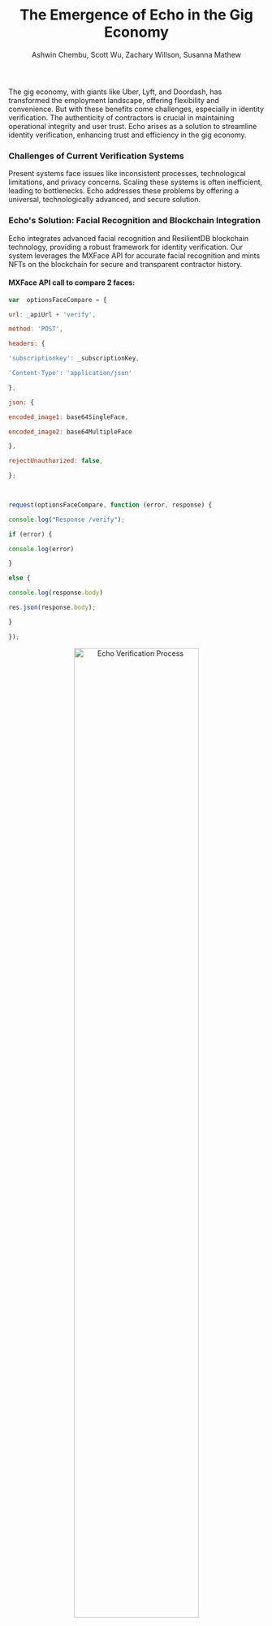 ﻿---
layout: article  
title: The Emergence of Echo in the Gig Economy  
author: Ashwin Chembu, Scott Wu, Zachary Willson, Susanna Mathew  
tags: Echo, Gig Economy, ResilientDB, Blockchain, Facial Recognition  
aside:
    toc: true
article_header:
  type: overlay
  theme: dark
  background_color: '#000000'
  background_image:
    gradient: 'linear-gradient(135deg, rgba(0, 204, 154 , .2), rgba(51, 154, 154, .2))'
    src: /assets/images/resdb-gettingstarted/code_close_up.jpeg
---

The gig economy, with giants like Uber, Lyft, and Doordash, has transformed the employment landscape, offering flexibility and convenience. But with these benefits come challenges, especially in identity verification. The authenticity of contractors is crucial in maintaining operational integrity and user trust. Echo arises as a solution to streamline identity verification, enhancing trust and efficiency in the gig economy.

### Challenges of Current Verification Systems

Present systems face issues like inconsistent processes, technological limitations, and privacy concerns. Scaling these systems is often inefficient, leading to bottlenecks. Echo addresses these problems by offering a universal, technologically advanced, and secure solution.

### Echo's Solution: Facial Recognition and Blockchain Integration

Echo integrates advanced facial recognition and ResilientDB blockchain technology, providing a robust framework for identity verification. Our system leverages the MXFace API for accurate facial recognition and mints NFTs on the blockchain for secure and transparent contractor history.

#### MXFace API call to compare 2 faces: 
```javascript
var  optionsFaceCompare = {

url: _apiUrl + 'verify',

method: 'POST',

headers: {

'subscriptionkey': _subscriptionKey,

'Content-Type': 'application/json'

},

json: {

encoded_image1: base64SingleFace,

encoded_image2: base64MultipleFace

},

rejectUnauthorized: false,

};

  

request(optionsFaceCompare, function (error, response) {

console.log("Response /verify");

if (error) {

console.log(error)

}

else {

console.log(response.body)

res.json(response.body);

}

});
```
<p style="text-align: center;">
    <img src="/assets/images/echo/verification.png" alt="Echo Verification Process" style="width: 70%"/>
    <br>
    <em>User submits an image to be verified and minted
    </em>
</p>

### System Design: Simplicity and Security

The user interface of Echo focuses on ease of use, featuring a straightforward landing and login page. The system ensures privacy by keeping personal data like photos and personal information off the blockchain, only using them for identity comparison. Additionally, the use of Google Authentication allows for a streamlined and accessible way to view and verify and induvidudal.

### Technical Implementation: MongoDB, ResilientDB, and React

Echo employs MongoDB for secure data storage, ResilientDB blockchain for verification tokens, and a React-based ledger page for user interaction. This blend of technologies ensures security, transparency, and ease of use.

#### MongoDB API call for creating an account using Google Authentication: 
```javascript
const createPerson = async (req, res) => {
  const { title, description, image, icon, Person, convos } = req.body;
  let emptyFields = [];
  if (!title) {
    emptyFields.push("title");
  }
  if (!Person || Person.length === 0) {
    emptyFields.push("Person");
  }
  if (emptyFields.length > 0) {
    return res.status(400).json({ error: "Please fill in all fields", emptyFields });
  }
  try {
    const user_id = req.user.id;
    const newPerson = await Person.create({
      title,
      description,
      image,
      icon,
      Person,
      convos,
      user_id
    });
    res.status(200).json(newPerson);
  } catch (error) {
    res.status(400).json({ error: error.message });
  }
};
```

This code allows us to store user information, in order to keep track of wallets using private and public keys, and to mint and access the NFTs later.

#### Python SDK calls to interact with ResilientDB (Flask):

##### Creating a New Key

```python 
@app.route("/create_key")
def create_key():  
    key = generate_keypair()
    print(key)
    key_dict = {
        "private": key[0],
        "public": key[1]
    }
    key_json = json.dumps(key_dict)
    return key_json
```
This route is responsible for generating a new key pair.

It uses the generate_keypair function to create a new private and public key.

The keys are then formatted into a JSON response, providing the user with their unique keys.

##### Minting an NFT

```python 
@app.route("/create_token", methods=["POST"])
def create_token():
    service, signer_public_key, signer_private_key, user_public_key = request.json['service'], adminkeys[1], adminkeys[0], request.json['user_public_key']
    utc_time = datetime.utcnow()
    utc_time_str = utc_time.isoformat()
    db = Resdb(db_root_url)
    token_data = {
        "data": {
            "start_time": utc_time_str,
            "service" : service,
        },
    }
    prepared_token_tx = db.transactions.prepare(
        operation="CREATE",
        signers=signer_public_key,
        recipients=[([user_public_key], 1)],
        asset=token_data, 
    )
    fulfilled_token_tx = db.transactions.fulfill(prepared_token_tx, private_keys=signer_private_key)
    db.transactions.send_commit(fulfilled_token_tx)
    response_data = {
        "transaction_id": fulfilled_token_tx["id"],
        "message": "Token created successfully",
    }
    return jsonify(response_data)
```
This POST route is crucial for creating a token that represents a particular service.

It extracts necessary data like the service name, public and private keys of the platform(Uber, Doordash, etc ...) and user (contractor/driver) from the incoming JSON request.

A timestamp is added to the token data, ensuring each token is unique and time-bound (so we can determine when an induvidual is verified).

The token is then prepared and fulfilled using ResilientDB's transaction functionalities (contacting the Crow server that ResDB is running on), securely associating the token with the user's public key.

Upon successful creation, it returns a JSON response with the transaction ID and a success message.

##### Retrieving Minted NFTs

```python 
@app.route("/retrieve", methods=["POST"])
def get_nft():
    nft_data = db.transactions.retrieve(txid=key)
    if nft_data:
        return jsonify(nft_data)
    else:
        return jsonify({"error": "NFT not found"}), 404 
```
This POST route is designed for retrieving Non-Fungible Token (NFT) data.

It accepts a transaction ID (from the user's wallet) and uses it to query the ResilientDB (again, the Crow server that ResDB is running on) for the corresponding NFT.

If the NFT is found, the data is returned in JSON format; otherwise, an error message is sent.

Once the entire process of minting and retrieving has been completed, the wallet is visible on the ledger page.

<p style="text-align: center;">
    <img src="/assets/images/echo/ledger.png" alt="Echo Verification Process" style="width: 70%"/>
    <br>
    <em>Echo Ledger Page
    </em>
</p>


### Why Choose Echo?

The choice of technologies like ResilientDB and MongoDB is rooted in their ability to offer transparency, security, and scalability. These attributes align with the dynamic needs of the gig economy, ensuring a robust and reliable verification process.

### Evaluation Methodology

Echo integrates the Mxface facial recognition model, accessed via API, for identity verification. This process is central to our solution's effectiveness in the gig economy.

### The Future of Echo

Looking ahead, Echo aims to partner with leading gig delivery companies, enhancing the ledger with proprietary data. Our vision includes incorporating biometric data into the verification process for heightened security and accuracy.

### Conclusions

Echo stands as a comprehensive solution to the challenges in the gig economy, offering a transparent, secure, and efficient system for identity verification. By leveraging blockchain technology and advanced facial recognition, Echo redefines trust and safety standards in this dynamic sector.

### Next Steps: Expanding and Refining Echo

Our journey includes evolving the verification process and forging partnerships to broaden Echo's impact in the gig economy. Staying at the forefront of technological innovation, we aim to refine and advance our system to meet and anticipate the evolving industry needs.

---

**Further Resources and Demonstrations**

- For a deeper dive into Echo's technical aspects, visit our [GitHub repository](https://github.com/ashw24/echoresDB).
- View a [demo](https://www.youtube.com/watch?v=8_GzAwVrBy8) of Echo's functionality and user interface.

--- 